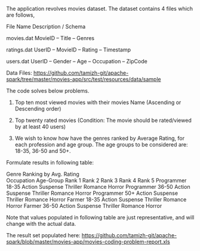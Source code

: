 The application revolves movies dataset. The dataset contains 4 files which are follows,

File Name	Description / Schema
	
movies.dat	MovieID – Title – Genres
	
ratings.dat	UserID – MovieID – Rating – Timestamp
	
users.dat	UserID – Gender – Age – Occupation – ZipCode

Data Files:
https://github.com/tamizh-git/apache-spark/tree/master/movies-app/src/test/resources/data/sample


The code solves below problems.

1.	Top ten most viewed movies with their movies Name (Ascending or Descending order)  

2.	Top twenty rated movies (Condition: The movie should be rated/viewed by at least 40 users) 

3.	We wish to know how have the genres ranked by Average Rating, for each profession and age group. The age groups to be considered are: 18-35, 36-50 and 50+. 

Formulate results in following table:

Genre Ranking by Avg. Rating	
Occupation	Age-Group Rank 1	Rank 2	Rank 3	Rank 4	Rank 5
Programmer	18-35	Action	Suspense	Thriller	Romance	Horror
Programmer	36-50	Action	Suspense	Thriller	Romance	Horror
Programmer	50+	Action	Suspense	Thriller	Romance	Horror
Farmer	18-35	Action	Suspense	Thriller	Romance	Horror
Farmer	36-50	Action	Suspense	Thriller	Romance	Horror

Note that values populated in following table are just representative, and will change with the actual data.


The result set populated here: 
https://github.com/tamizh-git/apache-spark/blob/master/movies-app/movies-coding-problem-report.xls

